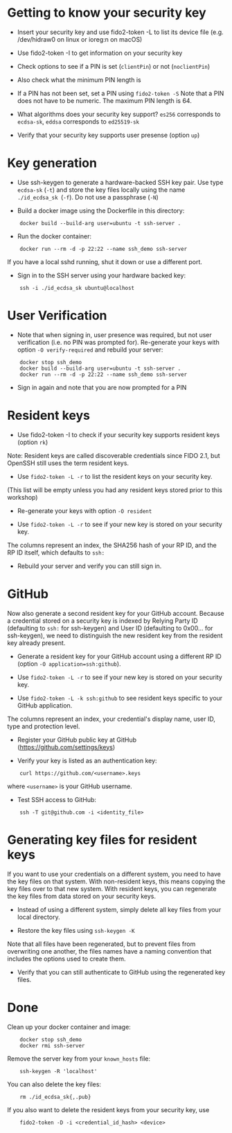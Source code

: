 # Getting to know your security key

- Insert your security key and use fido2-token -L to list its device file (e.g. /dev/hidraw0 on linux or ioreg:n on macOS)

- Use fido2-token -I to get information on your security key

- Check options to see if a PIN is set (`clientPin`) or not (`noclientPin`)

- Also check what the minimum PIN length is

- If a PIN has not been set, set a PIN using `fido2-token -S`
Note that a PIN does not have to be numeric.
The maximum PIN length is 64.

- What algorithms does your security key support?
`es256` corresponds to `ecdsa-sk`, `eddsa` corresponds to `ed25519-sk`

- Verify that your security key supports user presense (option `up`)

# Key generation

- Use ssh-keygen to generate a hardware-backed SSH key pair.
Use type `ecdsa-sk` (`-t`) and store the key files locally using the name `./id_ecdsa_sk `(`-f`). Do not use a passphrase (`-N`)

- Build a docker image using the Dockerfile in this directory:

```
	docker build --build-arg user=ubuntu -t ssh-server .
```

- Run the docker container:

```
	docker run --rm -d -p 22:22 --name ssh_demo ssh-server
```

If you have a local sshd running, shut it down or use a different port.

- Sign in to the SSH server using your hardware backed key:

```
	ssh -i ./id_ecdsa_sk ubuntu@localhost
```

# User Verification

- Note that when signing in, user presence was required, but not user verification (i.e. no PIN was prompted for).
Re-generate your keys with option `-O verify-required` and rebuild your server:

```
	docker stop ssh_demo
	docker build --build-arg user=ubuntu -t ssh-server .
	docker run --rm -d -p 22:22 --name ssh_demo ssh-server
```

- Sign in again and note that you are now prompted for a PIN

# Resident keys

- Use fido2-token -I to check if your security key supports resident keys (option `rk`)

Note: Resident keys are called discoverable credentials since FIDO 2.1, but OpenSSH still uses the term resident keys.

- Use `fido2-token -L -r` to list the resident keys on your security key.

(This list will be empty unless you had any resident keys stored prior to this workshop)

- Re-generate your keys with option `-O resident`

- Use `fido2-token -L -r` to see if your new key is stored on your security key.

The columns represent an index, the SHA256 hash of your RP ID, and the RP ID itself, which defaults to `ssh:`

- Rebuild your server and verify you can still sign in.

# GitHub

Now also generate a second resident key for your GitHub account.
Because a credential stored on a security key is indexed
by Relying Party ID (defaulting to `ssh:` for ssh-keygen)
and User ID (defaulting to 0x00... for ssh-keygen),
we need to distinguish the new resident key from the resident key already present.

- Generate a resident key for your GitHub account using a different RP ID (option `-O application=ssh:github`).

- Use `fido2-token -L -r` to see if your new key is stored on your security key.

- Use `fido2-token -L -k ssh:github` to see resident keys specific to your GitHub application.

The columns represent an index, your credential's display name, user ID, type and protection level.

- Register your GitHub public key at GitHub (https://github.com/settings/keys)

- Verify your key is listed as an authentication key:

```
	curl https://github.com/<username>.keys
```

where `<username>` is your GitHub username.

- Test SSH access to GitHub:

```
	ssh -T git@github.com -i <identity_file>
```

# Generating key files for resident keys

If you want to use your credentials on a different system, you need to have the key files on that system.
With non-resident keys, this means copying the key files over to that new system.
With resident keys, you can regenerate the key files from data stored on your security keys.

- Instead of using a different system, simply delete all key files from your local directory.

- Restore the key files using `ssh-keygen -K`

Note that all files have been regenerated, but to prevent files from overwriting one another, the files names have a naming convention that includes the options used to create them.

- Verify that you can still authenticate to GitHub using the regenerated key files.

# Done

Clean up your docker container and image:

```
	docker stop ssh_demo
	docker rmi ssh-server
```

Remove the server key from your `known_hosts` file:

```
	ssh-keygen -R 'localhost'
```

You can also delete the key files:

```
	rm ./id_ecdsa_sk{,.pub}
```

If you also want to delete the resident keys from your security key, use 

```
	fido2-token -D -i <credential_id_hash> <device>
```


